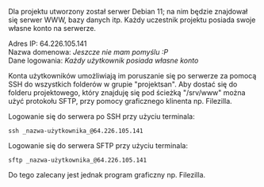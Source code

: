 Dla projektu utworzony został serwer Debian 11; na nim będzie znajdował się serwer WWW, bazy danych itp. Każdy uczestnik projektu posiada swoje własne konto na serwerze.

Adres IP: 	64.226.105.141  
Nazwa domenowa:	_Jeszcze nie mam pomyślu :P_  
Dane logowania:	_Każdy użytkownik posiada własne konto_  

Konta użytkowników umożliwiają im poruszanie się po serwerze za pomocą SSH do wszystkich folderów w grupie "projektsan". Aby dostać się do folderu projektowego, który znajduję się pod ścieżką "/srv/www" można użyć protokołu SFTP, przy pomocy graficznego klinenta np. Filezilla.

Logowanie się do serwera po SSH przy użyciu terminala:
```shell
ssh _nazwa-użytkownika_@64.226.105.141
```

Logowanie się do serwera SFTP przy użyciu terminala:
```shell
sftp _nazwa-użytkownika_@64.226.105.141
```
Do tego zalecany jest jednak program graficzny np. Filezilla.
